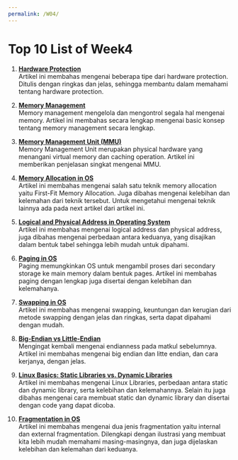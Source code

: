 ```yaml
---
permalink: /W04/
---
```


# Top 10 List of Week4

1. [**Hardware Protection**](https://www.geeksforgeeks.org/hardware-protection-and-type-of-hardware-protection/)<br>
Artikel ini membahas mengenai beberapa tipe dari hardware protection. Ditulis dengan ringkas dan jelas, sehingga membantu dalam memahami tentang hardware protection.

2. [**Memory Management**](https://www.tutorialspoint.com/operating_system/os_memory_management.htm)<br>
Memory management mengelola dan mengontrol segala hal mengenai memory. Artikel ini membahas secara lengkap mengenai basic konsep tentang memory management secara lengkap.

3. [**Memory Management Unit (MMU)**](https://www.techopedia.com/definition/4768/memory-management-unit-mmu)<br>
Memory Management Unit merupakan physical hardware yang menangani virtual memory dan caching operation. Artikel ini memberikan penjelasan singkat mengenai MMU.

4. [**Memory Allocation in OS**](https://www.geeksforgeeks.org/first-fit-allocation-in-operating-systems/)<br>
Artikel ini membahas mengenai salah satu teknik memory allocation yaitu First-Fit Memory Allocation. Juga dibahas mengenai kelebihan dan kelemahan dari teknik tersebut. Untuk mengetahui mengenai teknik lainnya ada pada next artikel dari artikel ini. 

5. [**Logical and Physical Address in Operating System**](https://www.geeksforgeeks.org/logical-and-physical-address-in-operating-system/)<br>
Artikel ini membahas mengenai logical address dan physical address, juga dibahas mengenai perbedaan antara keduanya, yang disajikan dalam bentuk tabel sehingga lebih mudah untuk dipahami.

6. [**Paging in OS**](https://www.guru99.com/paging-in-operating-system.html)<br>
Paging memungkinkan OS untuk mengambil proses dari secondary storage ke main memory dalam bentuk pages. Artikel ini membahas paging dengan lengkap juga disertai dengan kelebihan dan kelemahanya.

7. [**Swapping in OS**](https://prepinsta.com/operating-systems/swapping/)<br>
Artikel ini membahas mengenai swapping, keuntungan dan kerugian dari metode swapping dengan jelas dan ringkas, serta dapat dipahami dengan mudah.

8. [**Big-Endian vs Little-Endian**](https://www.freecodecamp.org/news/what-is-endianness-big-endian-vs-little-endian/)<br>
Mengingat kembali mengenai endianness pada matkul sebelumnya. Artikel ini membahas mengenai big endian dan litte endian, dan cara kerjanya, dengan jelas.

9. [**Linux Basics: Static Libraries vs. Dynamic Libraries**](https://medium.com/swlh/linux-basics-static-libraries-vs-dynamic-libraries-a7bcf8157779)<br>
Artikel ini membahas mengenai Linux Libraries, perbedaan antara static dan dynamic library, serta kelebihan dan kelemahannya. Selain itu juga dibahas mengenai cara membuat static dan dynamic library dan disertai dengan code yang dapat dicoba. 

10. [**Fragmentation in OS**](https://prepinsta.com/operating-systems/fragmentation/)<br>
Artikel ini membahas mengenai dua jenis fragmentation yaitu internal dan external fragmentation. Dilengkapi dengan ilustrasi yang membuat kita lebih mudah memahami masing-masingnya, dan juga dijelaskan kelebihan dan kelemahan dari keduanya.
